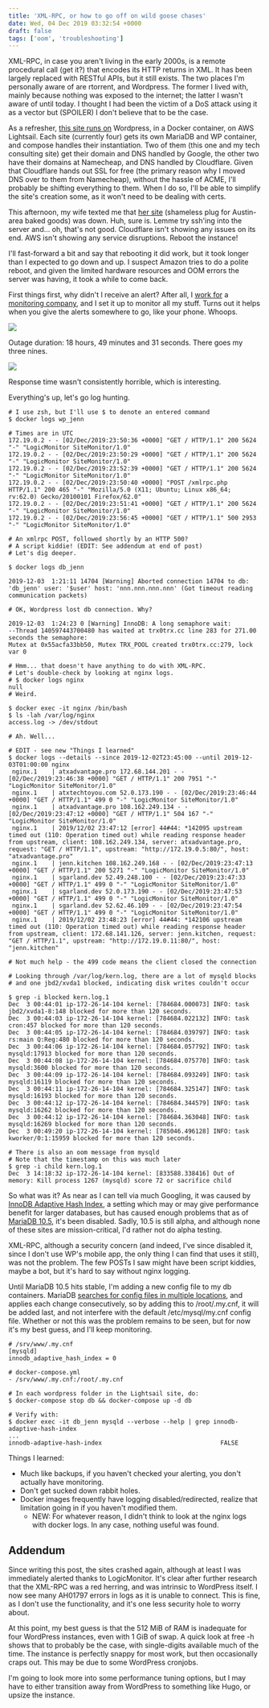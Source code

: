 ```yaml
---
title: 'XML-RPC, or how to go off on wild goose chases'
date: Wed, 04 Dec 2019 03:32:54 +0000
draft: false
tags: ['oom', 'troubleshooting']
---
```


XML-RPC, in case you aren't living in the early 2000s, is a remote procedural call (get it?) that encodes its HTTP returns in XML. It has been largely replaced with RESTful APIs, but it still exists. The two places I'm personally aware of are rtorrent, and Wordpress. The former I lived with, mainly because nothing was exposed to the internet; the latter I wasn't aware of until today. I thought I had been the victim of a DoS attack using it as a vector but (SPOILER) I don't believe that to be the case.

As a refresher, [this site runs on](https://sgarland.dev/posts/2019-05-19-first-post/) Wordpress, in a Docker container, on AWS Lightsail. Each site (currently four) gets its own MariaDB and WP container, and compose handles their instantiation. Two of them (this one and my tech consulting site) get their domain and DNS handled by Google, the other two have their domains at Namecheap, and DNS handled by Cloudflare. Given that Cloudflare hands out SSL for free (the primary reason why I moved DNS over to them from Namecheap), without the hassle of ACME, I'll probably be shifting everything to them. When I do so, I'll be able to simplify the site's creation some, as it won't need to be dealing with certs.

This afternoon, my wife texted me that [her site](https://jenn.kitchen) (shameless plug for Austin-area baked goods) was down. Huh, sure is. Lemme try ssh'ing into the server and... oh, that's not good. Cloudflare isn't showing any issues on its end. AWS isn't showing any service disruptions. Reboot the instance!

I'll fast-forward a bit and say that rebooting it did work, but it took longer than I expected to go down and up. I suspect Amazon tries to do a polite reboot, and given the limited hardware resources and OOM errors the server was having, it took a while to come back.

First things first, why didn't I receive an alert? After all, I [work for](https://sgarland.dev/posts/2019-11-07-i-can-has-job/) a [monitoring company](https://www.logicmonitor.com), and I set it up to monitor all my stuff. Turns out it helps when you give the alerts somewhere to go, like your phone. Whoops.

![](/images/2019-12-04-xml-rpc-or-how/1.png)

Outage duration: 18 hours, 49 minutes and 31 seconds. There goes my three nines.

![](/images/2019-12-04-xml-rpc-or-how/1.png)

Response time wasn't consistently horrible, which is interesting.

Everything's up, let's go log hunting.

```
# I use zsh, but I'll use $ to denote an entered command
$ docker logs wp_jenn

# Times are in UTC
172.19.0.2 - - [02/Dec/2019:23:50:36 +0000] "GET / HTTP/1.1" 200 5624 "-" "LogicMonitor SiteMonitor/1.0"
172.19.0.2 - - [02/Dec/2019:23:50:29 +0000] "GET / HTTP/1.1" 200 5624 "-" "LogicMonitor SiteMonitor/1.0"
172.19.0.2 - - [02/Dec/2019:23:52:39 +0000] "GET / HTTP/1.1" 200 5624 "-" "LogicMonitor SiteMonitor/1.0"
172.19.0.2 - - [02/Dec/2019:23:50:40 +0000] "POST /xmlrpc.php HTTP/1.1" 200 465 "-" "Mozilla/5.0 (X11; Ubuntu; Linux x86_64; rv:62.0) Gecko/20100101 Firefox/62.0"
172.19.0.2 - - [02/Dec/2019:23:51:41 +0000] "GET / HTTP/1.1" 200 5624 "-" "LogicMonitor SiteMonitor/1.0"
172.19.0.2 - - [02/Dec/2019:23:56:45 +0000] "GET / HTTP/1.1" 500 2953 "-" "LogicMonitor SiteMonitor/1.0"

# An xmlrpc POST, followed shortly by an HTTP 500?
# A script kiddie! (EDIT: See addendum at end of post)
# Let's dig deeper.

$ docker logs db_jenn

2019-12-03  1:21:11 14704 [Warning] Aborted connection 14704 to db: 'db_jenn' user: '$user' host: 'nnn.nnn.nnn.nnn' (Got timeout reading communication packets)

# OK, Wordpress lost db connection. Why?

2019-12-03  1:24:23 0 [Warning] InnoDB: A long semaphore wait:
--Thread 140597443700480 has waited at trx0trx.cc line 283 for 271.00 seconds the semaphore:
Mutex at 0x55acfa33bb50, Mutex TRX_POOL created trx0trx.cc:279, lock var 0

# Hmm... that doesn't have anything to do with XML-RPC.
# Let's double-check by looking at nginx logs.
# $ docker logs nginx
null
# Weird.

$ docker exec -it nginx /bin/bash
$ ls -lah /var/log/nginx
access.log -> /dev/stdout

# Ah. Well...

# EDIT - see new "Things I learned"
$ docker logs --details --since 2019-12-02T23:45:00 --until 2019-12-03T01:00:00 nginx
 nginx.1    | atxadvantage.pro 172.68.144.201 - - [02/Dec/2019:23:46:38 +0000] "GET / HTTP/1.1" 200 7951 "-" "LogicMonitor SiteMonitor/1.0"
 nginx.1    | atxtechtoyou.com 52.0.173.190 - - [02/Dec/2019:23:46:44 +0000] "GET / HTTP/1.1" 499 0 "-" "LogicMonitor SiteMonitor/1.0"
 nginx.1    | atxadvantage.pro 108.162.249.134 - - [02/Dec/2019:23:47:12 +0000] "GET / HTTP/1.1" 504 167 "-" "LogicMonitor SiteMonitor/1.0"
 nginx.1    | 2019/12/02 23:47:12 [error] 44#44: *142095 upstream timed out (110: Operation timed out) while reading response header from upstream, client: 108.162.249.134, server: atxadvantage.pro, request: "GET / HTTP/1.1", upstream: "http://172.19.0.5:80/", host: "atxadvantage.pro"
 nginx.1    | jenn.kitchen 108.162.249.168 - - [02/Dec/2019:23:47:13 +0000] "GET / HTTP/1.1" 200 5271 "-" "LogicMonitor SiteMonitor/1.0"
 nginx.1    | sgarland.dev 52.49.248.100 - - [02/Dec/2019:23:47:33 +0000] "GET / HTTP/1.1" 499 0 "-" "LogicMonitor SiteMonitor/1.0"
 nginx.1    | sgarland.dev 52.0.173.190 - - [02/Dec/2019:23:47:53 +0000] "GET / HTTP/1.1" 499 0 "-" "LogicMonitor SiteMonitor/1.0"
 nginx.1    | sgarland.dev 52.62.46.109 - - [02/Dec/2019:23:47:54 +0000] "GET / HTTP/1.1" 499 0 "-" "LogicMonitor SiteMonitor/1.0"
 nginx.1    | 2019/12/02 23:48:23 [error] 44#44: *142106 upstream timed out (110: Operation timed out) while reading response header from upstream, client: 172.68.141.126, server: jenn.kitchen, request: "GET / HTTP/1.1", upstream: "http://172.19.0.11:80/", host: "jenn.kitchen"

# Not much help - the 499 code means the client closed the connection

# Looking through /var/log/kern.log, there are a lot of mysqld blocks
# and one jbd2/xvda1 blocked, indicating disk writes couldn't occur

$ grep -i blocked kern.log.1
Dec  3 00:44:01 ip-172-26-14-104 kernel: [784684.000073] INFO: task jbd2/xvda1-8:148 blocked for more than 120 seconds.
Dec  3 00:44:03 ip-172-26-14-104 kernel: [784684.022132] INFO: task cron:457 blocked for more than 120 seconds.
Dec  3 00:44:05 ip-172-26-14-104 kernel: [784684.039797] INFO: task rs:main Q:Reg:480 blocked for more than 120 seconds.
Dec  3 00:44:06 ip-172-26-14-104 kernel: [784684.057792] INFO: task mysqld:17913 blocked for more than 120 seconds.
Dec  3 00:44:08 ip-172-26-14-104 kernel: [784684.075770] INFO: task mysqld:3600 blocked for more than 120 seconds.
Dec  3 00:44:09 ip-172-26-14-104 kernel: [784684.093249] INFO: task mysqld:16119 blocked for more than 120 seconds.
Dec  3 00:44:11 ip-172-26-14-104 kernel: [784684.325147] INFO: task mysqld:16193 blocked for more than 120 seconds.
Dec  3 00:44:12 ip-172-26-14-104 kernel: [784684.344579] INFO: task mysqld:16262 blocked for more than 120 seconds.
Dec  3 00:44:12 ip-172-26-14-104 kernel: [784684.363048] INFO: task mysqld:16269 blocked for more than 120 seconds.
Dec  3 00:49:20 ip-172-26-14-104 kernel: [785046.496128] INFO: task kworker/0:1:15959 blocked for more than 120 seconds.

# There is also an oom message from mysqld
# Note that the timestamp on this was much later
$ grep -i child kern.log.1
Dec  3 14:18:32 ip-172-26-14-104 kernel: [833588.338416] Out of memory: Kill process 1267 (mysqld) score 72 or sacrifice child
```

So what was it? As near as I can tell via much Googling, it was caused by [InnoDB Adaptive Hash Index](https://mariadb.com/kb/en/library/innodb-system-variables/#innodb_adaptive_hash_index), a setting which may or may give performance benefit for larger databases, but has caused enough problems that as of [MariaDB 10.5](https://jira.mariadb.org/browse/MDEV-20487), it's been disabled. Sadly, 10.5 is still alpha, and although none of these sites are mission-critical, I'd rather not do alpha testing.

XML-RPC, although a security concern (and indeed, I've since disabled it, since I don't use WP's mobile app, the only thing I can find that uses it still), was not the problem. The few POSTs I saw might have been script kiddies, maybe a bot, but it's hard to say without nginx logging.

Until MariaDB 10.5 hits stable, I'm adding a new config file to my db containers. MariaDB [searches for config files in multiple locations](https://mariadb.com/kb/en/library/configuring-mariadb-with-option-files/), and applies each change consecutively, so by adding this to /root/.my.cnf, it will be added last, and not interfere with the default /etc/mysql/my.cnf config file. Whether or not this was the problem remains to be seen, but for now it's my best guess, and I'll keep monitoring.

```
# /srv/www/.my.cnf
[mysqld]
innodb_adaptive_hash_index = 0

# docker-compose.yml
- /srv/www/.my.cnf:/root/.my.cnf

# In each wordpress folder in the Lightsail site, do:
$ docker-compose stop db && docker-compose up -d db

# Verify with:
$ docker exec -it db_jenn mysqld --verbose --help | grep innodb-adaptive-hash-index
...
innodb-adaptive-hash-index                                 FALSE
```

Things I learned:

*   Much like backups, if you haven't checked your alerting, you don't actually have monitoring.
*   Don't get sucked down rabbit holes.
*   Docker images frequently have logging disabled/redirected, realize that limitation going in if you haven't modified them.
    *   NEW: For whatever reason, I didn't think to look at the nginx logs with docker logs. In any case, nothing useful was found.

Addendum
--------

Since writing this post, the sites crashed again, although at least I was immediately alerted thanks to LogicMonitor. It's clear after further research that the XML-RPC was a red herring, and was intrinsic to WordPress itself. I now see many AH01797 errors in logs as it is unable to connect. This is fine, as I don't use the functionality, and it's one less security hole to worry about.

At this point, my best guess is that the 512 MiB of RAM is inadequate for four WordPress instances, even with 1 GiB of swap. A quick look at free -h shows that to probably be the case, with single-digits available much of the time. The instance is perfectly snappy for most work, but then occasionally craps out. This may be due to some WordPress cronjobs.

I'm going to look more into some performance tuning options, but I may have to either transition away from WordPress to something like Hugo, or upsize the instance.
